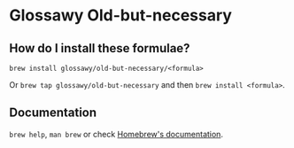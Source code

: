 # Glossawy Old-but-necessary

## How do I install these formulae?

`brew install glossawy/old-but-necessary/<formula>`

Or `brew tap glossawy/old-but-necessary` and then `brew install <formula>`.

## Documentation

`brew help`, `man brew` or check [Homebrew's documentation](https://docs.brew.sh).

